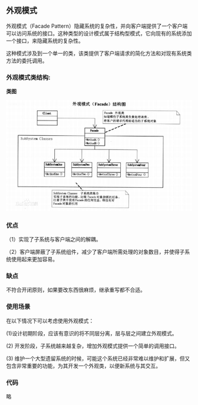 ## 外观模式

外观模式（Facade Pattern）隐藏系统的复杂性，并向客户端提供了一个客户端可以访问系统的接口。这种类型的设计模式属于结构型模式，它向现有的系统添加一个接口，来隐藏系统的复杂性。

这种模式涉及到一个单一的类，该类提供了客户端请求的简化方法和对现有系统类方法的委托调用。

### 外观模式类结构:

**类图**

![工厂方法类图](./images/facade.png)





### 优点

（1）实现了子系统与客户端之间的解耦。

（2）客户端屏蔽了子系统组件，减少了客户端所需处理的对象数目，并使得子系统使用起来更加容易。

### 缺点

不符合开闭原则，如果要改东西很麻烦，继承重写都不合适。

### 使用场景

在以下情况下可以考虑使用外观模式：

(1)设计初期阶段，应该有意识的将不同层分离，层与层之间建立外观模式。

(2) 开发阶段，子系统越来越复杂，增加外观模式提供一个简单的调用接口。

(3) 维护一个大型遗留系统的时候，可能这个系统已经非常难以维护和扩展，但又包含非常重要的功能，为其开发一个外观类，以便新系统与其交互。

### 代码

略
